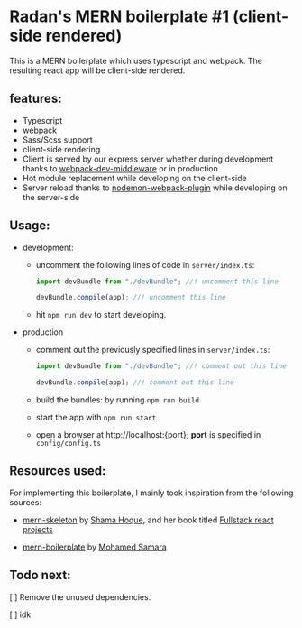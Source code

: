 # Radan's MERN boilerplate #1 (client-side rendered)

This is a MERN boilerplate which uses typescript and webpack.  The resulting react app will be client-side rendered.

## features:

* Typescript
* webpack
* Sass/Scss support
* client-side rendering
* Client is served by our express server whether during development thanks to [webpack-dev-middleware](https://www.npmjs.com/package/webpack-dev-middleware) or in production
* Hot module replacement while developing on the client-side
* Server reload thanks to [nodemon-webpack-plugin](https://www.npmjs.com/package/nodemon-webpack-plugin) while developing on the server-side

## Usage:

* development:

  * uncomment the following lines of code in `server/index.ts`: 
    ```typescript
    import devBundle from "./devBundle"; //! uncomment this line

    devBundle.compile(app); //! uncomment this line
    ``` 

  * hit `npm run dev` to start developing.

* production
  
  * comment out the previously specified lines in `server/index.ts`: 
    ```typescript
    import devBundle from "./devBundle"; //! comment out this line

    devBundle.compile(app); //! comment out this line
    ``` 

  * build the bundles: by running `npm run build`

  * start the app with `npm run start`

  * open a browser at http://localhost:{port}; **port** is specified in `config/config.ts`

## Resources used:

For implementing this boilerplate, I mainly took inspiration from the following sources:

* [mern-skeleton](https://github.com/shamahoque/mern-skeleton) by [Shama Hoque](https://github.com/shamahoque), and her book titled [Fullstack react projects](https://www.packtpub.com/web-development/full-stack-react-projects-second-edition)

* [mern-boilerplate](https://github.com/mohamedsamara/mern-boilerplate) by [
Mohamed Samara](https://github.com/mohamedsamara)


## Todo next:

[ ] Remove the unused dependencies.

[ ] idk

